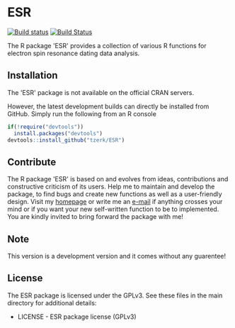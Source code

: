 # ESR

[![Build status](https://ci.appveyor.com/api/projects/status/emdl7is8oa7kh5i0/branch/master?svg=true)](https://ci.appveyor.com/project/tzerk/esr/branch/master)
[![Build Status](https://travis-ci.org/tzerk/ESR.svg?branch=master)](https://travis-ci.org/tzerk/ESR)

The R package 'ESR' provides a collection of various R functions for electron spin resonance dating data analysis.


## Installation

The 'ESR' package is not available on the official CRAN servers. 

However, the latest development builds can directly be installed from GitHub. Simply run the following from an R console

```r
if(!require("devtools"))
  install.packages("devtools")
devtools::install_github("tzerk/ESR")
```

## Contribute

The R package 'ESR' is based on and evolves from ideas, contributions and constructive criticism of its users. Help me to maintain and develop the package, to find bugs and create new functions as well as a user-friendly design. Visit my [homepage](http://zerk.canopus.uberspace.de) or write me an [e-mail](mailto:christoph.burow@gmx.net) if anything crosses your mind or if you want your new self-written function to be to implemented. You are kindly invited to bring forward the package with me!

## Note

This version is a development version and it comes without any guarentee!

## License

The ESR package is licensed under the GPLv3. See these files in the main directory for additional details: 

- LICENSE - ESR package license (GPLv3)
